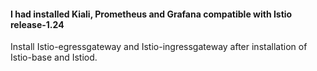 #### I had installed Kiali, Prometheus and Grafana compatible with Istio release-1.24

Install Istio-egressgateway and Istio-ingressgateway after installation of Istio-base and Istiod.
